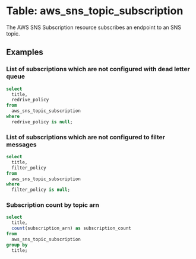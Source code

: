 # Table: aws_sns_topic_subscription

The AWS SNS Subscription resource subscribes an endpoint to an SNS topic.

## Examples

### List of subscriptions which are not configured with dead letter queue

```sql
select
  title,
  redrive_policy
from
  aws_sns_topic_subscription
where
  redrive_policy is null;
```


### List of subscriptions which are not configured to filter messages

```sql
select
  title,
  filter_policy
from
  aws_sns_topic_subscription
where
  filter_policy is null;
```


### Subscription count by topic arn

```sql
select
  title,
  count(subscription_arn) as subscription_count
from
  aws_sns_topic_subscription
group by
  title;
```
